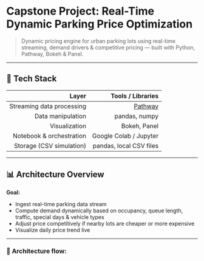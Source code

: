# Capstone Project: Real-Time Dynamic Parking Price Optimization

> Dynamic pricing engine for urban parking lots using real-time streaming, demand drivers & competitive pricing — built with Python, Pathway, Bokeh & Panel.

---

## 📌 **Tech Stack**
| Layer | Tools / Libraries |
|-----:|------------------:|
| Streaming data processing | [Pathway](https://pathway.com/) |
| Data manipulation | pandas, numpy |
| Visualization | Bokeh, Panel |
| Notebook & orchestration | Google Colab / Jupyter |
| Storage (CSV simulation) | pandas, local CSV files |

---

## 📊 **Architecture Overview**

**Goal:**  
- Ingest real-time parking data stream
- Compute demand dynamically based on occupancy, queue length, traffic, special days & vehicle types
- Adjust price competitively if nearby lots are cheaper or more expensive
- Visualize daily price trend live

---

### 🧩 **Architecture flow:**
